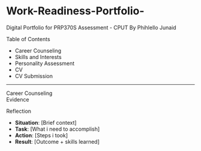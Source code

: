 # Work-Readiness-Portfolio-
Digital Portfolio for PRP370S Assessment - CPUT 
 By   Phihlello Junaid

Table of Contents  
 - Career Counseling 
 - Skills and Interests 
 - Personality Assessment
 - CV 
 - CV Submission
 
---
Career Counseling  
Evidence  

Reflection 
- **Situation**: [Brief context]  
- **Task**: [What i need to accomplish]  
- **Action**: [Steps i took]  
- **Result**: [Outcome + skills learned]  
